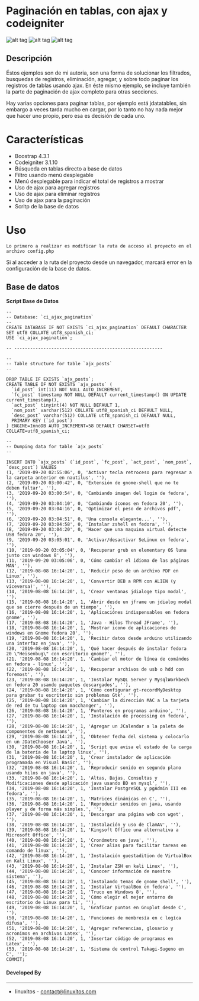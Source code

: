 # Paginación en tablas, con ajax y codeigniter

![alt tag](./assets/app/images/img1.png)
![alt tag](./assets/app/images/img2.png)
![alt tag](./assets/app/images/web2.png)

## Descripción

Éstos ejemplos son de mi autoria, son una forma de solucionar los filtrados, busquedas de registros, eliminación, agregar, y sobre todo paginar los registros de tablas usando ajax.  En éste mismo ejemplo, se incluye también la parte de paginación de ajax completo para otras secciones. 

Hay varias opciones para paginar tablas, por ejemplo está jdatatables, sin embargo a veces tarda mucho en cargar, por lo tanto no hay nada mejor que hacer uno propio, pero esa es decisión de cada uno.

Características
================
- Boostrap 4.3.1
- Codeigniter 3.1.10
- Búsqueda en tablas directo a base de datos
- Filtro usando menú desplegable
- Menú desplegable para indicar el total de registros a mostrar
- Uso de ajax para agregar registros
- Uso de ajax para eliminar registros
- Uso de ajax para la paginación
- Scritp de la base de datos

Uso
=====
	Lo primero a realizar es modificar la ruta de acceso al proyecto en el archivo config.php

Si al acceder a la ruta del proyecto desde un navegador, marcará error en la configuración de la base de datos.

Base de datos
------

**Script Base de Datos**
```
--
-- Database: `ci_ajax_pagination`
--
CREATE DATABASE IF NOT EXISTS `ci_ajax_pagination` DEFAULT CHARACTER SET utf8 COLLATE utf8_spanish_ci;
USE `ci_ajax_pagination`;

-- --------------------------------------------------------

--
-- Table structure for table `ajx_posts`
--

DROP TABLE IF EXISTS `ajx_posts`;
CREATE TABLE IF NOT EXISTS `ajx_posts` (
  `id_post` int(11) NOT NULL AUTO_INCREMENT,
  `fc_post` timestamp NOT NULL DEFAULT current_timestamp() ON UPDATE current_timestamp(),
  `act_post` tinyint(4) NOT NULL DEFAULT 1,
  `nom_post` varchar(512) COLLATE utf8_spanish_ci DEFAULT NULL,
  `desc_post` varchar(512) COLLATE utf8_spanish_ci DEFAULT NULL,
  PRIMARY KEY (`id_post`)
) ENGINE=InnoDB AUTO_INCREMENT=58 DEFAULT CHARSET=utf8 COLLATE=utf8_spanish_ci;

--
-- Dumping data for table `ajx_posts`
--

INSERT INTO `ajx_posts` (`id_post`, `fc_post`, `act_post`, `nom_post`, `desc_post`) VALUES
(1, '2019-09-20 02:55:06', 0, 'Activar tecla retroceso para regresar a la carpeta anterior en nautilus', ''),
(2, '2019-09-20 03:00:42', 0, 'Extensión de gnome-shell que no te deben faltar', ''),
(3, '2019-09-20 03:00:54', 0, 'Cambiando imagen del login de fedora', ''),
(4, '2019-09-20 03:04:10', 0, 'Cambiando íconos en fedora 20', ''),
(5, '2019-09-20 03:04:16', 0, 'Optimizar el peso de archivos pdf', ''),
(6, '2019-09-20 03:04:51', 0, 'Una consola elegante...', ''),
(7, '2019-09-20 03:04:58', 0, 'Instalar zshell en fedora', ''),
(8, '2019-09-20 03:04:20', 0, 'Hacer que una maquina virtual detecte USB fedora 20', ''),
(9, '2019-09-20 03:05:01', 0, 'Activar/desactivar SeLinux en fedora', ''),
(10, '2019-09-20 03:05:04', 0, 'Recuperar grub en elementary OS luna junto con windows 8', ''),
(11, '2019-09-20 03:05:06', 0, 'Cómo cambiar el idioma de las páginas MAN', ''),
(12, '2019-08-08 16:14:20', 1, 'Reducir peso de un archivo PDF en Linux', ''),
(13, '2019-08-08 16:14:20', 1, 'Convertir DEB a RPM con ALIEN (y viceversa)', ''),
(14, '2019-08-08 16:14:20', 1, 'Crear ventanas jdialoge tipo modal', ''),
(15, '2019-08-08 16:14:20', 1, 'Abrir desde un jframe un jdialog modal que se cierre después de un tiempo', ''),
(16, '2019-08-08 16:14:20', 1, 'Aplicaciónes indispensables en fedora gnome', ''),
(17, '2019-08-08 16:14:20', 1, 'Java - Hilos Thread JFrame', ''),
(18, '2019-08-08 16:14:20', 1, 'Mostrar icono de aplicaciones de windows en Gnome fedora 20', ''),
(19, '2019-08-08 16:14:20', 1, 'Recibir datos desde arduino utilizando una interfaz en java', ''),
(20, '2019-08-08 16:14:20', 1, 'Qué hacer después de instalar fedora 20 \"Heisenbug\" con escritorio gnome?', ''),
(21, '2019-08-08 16:14:20', 1, 'Cambiar el motor de línea de comándos en fedora - linux', ''),
(22, '2019-08-08 16:14:20', 1, 'Recuperar archivos de usb o hdd con foremost', ''),
(23, '2019-08-08 16:14:20', 1, 'Instalar MySQL Server y MysqlWorkbech en fedora 20 usando paquetes descargados', ''),
(24, '2019-08-08 16:14:20', 1, 'Cómo configurar gt-recordMyDesktop para grabar tu escritorio sin problemas Gtk', ''),
(25, '2019-08-08 16:14:20', 1, 'Cambiar la dirección MAC a la tarjeta de red de tu laptop con macchanger', ''),
(26, '2019-08-08 16:14:20', 1, 'Punteros en programas arduino', ''),
(27, '2019-08-08 16:14:20', 1, 'Instalación de processing en fedora', ''),
(28, '2019-08-08 16:14:20', 1, 'Agregar un JCalendar a la paleta de componentes de netbeans', ''),
(29, '2019-08-08 16:14:20', 1, 'Obtener fecha del sistema y colocarlo en un JDateChooser Java', ''),
(30, '2019-08-08 16:14:20', 1, 'Script que avisa el estado de la carga de la batería de la laptop linux', ''),
(31, '2019-08-08 16:14:20', 1, 'Crear instalador de aplicación programada en Visual Basic', ''),
(32, '2019-08-08 16:14:20', 1, 'Reproducir sonido en segundo plano usando hilos en java', ''),
(33, '2019-08-08 16:14:20', 1, 'Altas, Bajas, Consultas y Modificaciones desde aplicación java usando BD en mysql', ''),
(34, '2019-08-08 16:14:20', 1, 'Instalar PostgreSQL y pgAdmin III en fedora', ''),
(35, '2019-08-08 16:14:20', 1, 'Matrices dinámicas en C', ''),
(36, '2019-08-08 16:14:20', 1, 'Reproducir sonidos en java, usando player y de forma más simples.', ''),
(37, '2019-08-08 16:14:20', 1, 'Descargar una página web con wget', ''),
(38, '2019-08-08 16:14:20', 1, 'Instalación y uso de ClamAV', ''),
(39, '2019-08-08 16:14:20', 1, 'Kingsoft Office una alternativa a Microsoft Office', ''),
(40, '2019-08-08 16:14:20', 1, 'Cronómetro en java', ''),
(41, '2019-08-08 16:14:20', 1, 'Crear alias para facilitar tareas en comando de linux', ''),
(42, '2019-08-08 16:14:20', 1, 'Instalación guestadition de VirtualBox en Kali Linux', ''),
(43, '2019-08-08 16:14:20', 1, 'Instalar ZSH en kali Linux', ''),
(44, '2019-08-08 16:14:20', 1, 'Conocer información de nuestro sistema', ''),
(45, '2019-08-08 16:14:20', 1, 'Instalando temas de gnome shell', ''),
(46, '2019-08-08 16:14:20', 1, 'Instalar VirtualBox en fedora', ''),
(47, '2019-08-08 16:14:20', 1, 'Truco en Windows 8', ''),
(48, '2019-08-08 16:14:20', 1, 'Cómo elegir el mejor entorno de escritorio de Linux para ti', ''),
(49, '2019-08-08 16:14:20', 1, 'Graficar puntos en Gnuplot desde C', ''),
(50, '2019-08-08 16:14:20', 1, 'Funciones de membresía en c logíca difusa', ''),
(51, '2019-08-08 16:14:20', 1, 'Agregar referencias, glosario y acronimos en archivos Latex', ''),
(52, '2019-08-08 16:14:20', 1, 'Insertar código de programas en Latex', ''),
(53, '2019-08-08 16:14:20', 1, 'Sistema de control Takagi-Sugeno en C', '');
COMMIT;
```


#### Developed By
----------------
 * linuxitos - <contact@linuxitos.com>
